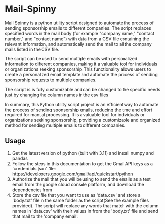 # Mail-Spinny

Mail Spinny is a python utility script designed to automate the process of sending sponsorship emails to different companies. The script replaces specified words in the mail body (for example "company name," "contact number," and "contact name") with data from a CSV file containing the relevant information, and automatically send the mail to all the company mails listed in the CSV file.

The script can be used to send multiple emails with personalized information to different companies, making it a valuable tool for individuals or organizations seeking sponsorship. This functionality allows users to create a personalized email template and automate the process of sending sponsorship requests to multiple companies.

The script is is fully customizable and can be changed to the specific needs just by changing the column names in the csv files

In summary, this Python utility script project is an efficient way to automate the process of sending sponsorship emails, reducing the time and effort required for manual processing. It is a valuable tool for individuals or organizations seeking sponsorship, providing a customizable and organized method for sending multiple emails to different companies.


## Usage
1. Get the latest version of python (built with 3.11) and install numpy and pandas
2. Follow the steps in this documentation to get the Gmail API keys as a 'credentials.json' file: https://developers.google.com/gmail/api/quickstart/python
3. Authorize the mail that you will be using to send the emails as a test email from the google cloud console platform, and download the dependencies from 
3. Store the csv file that you want to use as 'data.csv' and store a 'body.txt' file in the same folder as the script(See the example files provided). The script will replace any words that match with the column names in 'data.csv' with their values in from the 'body.txt' file and send that mail to the 'company email'.


